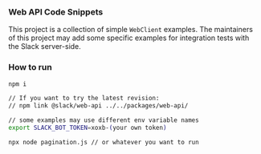 ### Web API Code Snippets

This project is a collection of simple `WebClient` examples. The maintainers of this project may add some specific examples for integration tests with the Slack server-side.

### How to run

```bash
npm i

// If you want to try the latest revision:
// npm link @slack/web-api ../../packages/web-api/

// some examples may use different env variable names
export SLACK_BOT_TOKEN=xoxb-(your own token)

npx node pagination.js // or whatever you want to run
```
